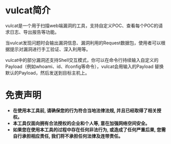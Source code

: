 # vulcat简介

vulcat是一个用于扫描web端漏洞的工具，支持自定义POC、查看每个POC的请求日志、导出报告等功能。

当vulcat发现问题时会输出漏洞信息、漏洞利用的Request数据包，使用者可以根据提示对漏洞进行手工验证、深入利用等。

vulcat中的部分漏洞还支持Shell交互模式，你可以在命令行持续输入自定义的Payload（例如whoami、id、ifconfig等命令），vulcat会用输入的Payload 替换默认的Payload，然后发送到目标主机上。

# 免责声明

* **在使用本工具前, 请确保您的行为符合当地法律法规, 并且已经取得了相关授权。**
* **本工具仅面向拥有合法授权的企业和个人等, 意在加强网络空间安全。**
* **如果您在使用本工具的过程中存在任何非法行为, 或造成了任何严重后果, 您需自行承担相应责任, 我们将不承担任何法律及连带责任。**
